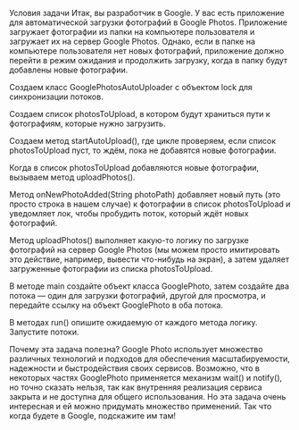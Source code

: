 Условия задачи
Итак, вы разработчик в Google.
У вас есть приложение для автоматической загрузки фотографий в Google Photos.
Приложение загружает фотографии из папки на компьютере пользователя и загружает их на сервер Google Photos.
Однако, если в папке на компьютере пользователя нет новых фотографий,
приложение должно перейти в режим ожидания и продолжить загрузку,
когда в папку будут добавлены новые фотографии.

Создаем класс GooglePhotosAutoUploader c объектом lock для синхронизации потоков.

Создаем список photosToUpload,
в котором будут храниться пути к фотографиям,
которые нужно загрузить.

Создаем метод startAutoUpload(), где цикле проверяем,
если список photosToUpload пуст, то ждём,
пока не добавятся новые фотографии.

Когда в список photosToUpload добавляются новые фотографии,
вызываем метод uploadPhotos().

Метод onNewPhotoAdded(String photoPath) добавляет новый путь
(это просто строка в нашем случае) к фотографии в список photosToUpload
и уведомляет лок, чтобы пробудить поток, который ждёт новых фотографий.

Метод uploadPhotos() выполняет какую-то логику по загрузке фотографий
на сервер Google Photos (мы можем просто имитировать это действие, например,
вывести что-нибудь на экран), а затем удаляет загруженные фотографии
из списка photosToUpload.

В методе main cоздайте объект класса GooglePhoto, затем создайте два потока
— один для загрузки фотографий, другой для просмотра, и передайте ссылку
на объект GooglePhoto в оба потока.

В методах run() опишите ожидаемую от каждого метода логику. Запустите потоки.

Почему эта задача полезна?
Google Photo использует множество различных технологий
и подходов для обеспечения масштабируемости, надежности
и быстродействия своих сервисов. Возможно,
что в некоторых частях GooglePhoto применяется механизм wait() и notify(),
но точно сказать нельзя, так как внутренняя реализация сервиса закрыта
и не доступна для общего использования. Но эта задача очень интересная
и ей можно придумать множество применений.
Так что когда будете в Google,
подскажите им там!